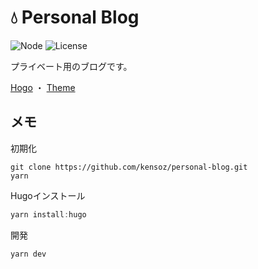 # 💧 Personal Blog

![Node](https://img.shields.io/badge/Node.js-v19.4.0-fb7185.svg?logo=&style=flat-square)  ![License](https://img.shields.io/badge/License-CCO-0284C7.svg?logo=&style=flat-square)

プライベート用のブログです。

[Hogo](https://gohugo.io/about/)  ・  [Theme](https://github.com/adityatelange/hugo-PaperMod) 



## メモ

初期化

```shell
git clone https://github.com/kensoz/personal-blog.git
yarn
```

Hugoインストール

```powershell
yarn install:hugo
```

開発

```powershell
yarn dev
```

